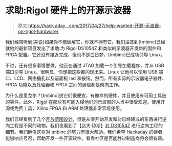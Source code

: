 # 求助:Rigol 硬件上的开源示波器

> 原文:[https://hack aday . com/2017/04/27/help-wanted-开源-示波器-on-rigol-hardware/](https://hackaday.com/2017/04/27/help-wanted-open-source-oscilloscope-on-rigol-hardware/)

我们经常听到(并说)如果你不能破解它，你就不拥有它。我们注意到[tmbinc]已经就他的最新项目发出了求助:为 Rigol DS1054Z 和类似的示波器开发新的固件和 FPGA 配置。它还没有接近完成，但也不是白日梦。[tmbinc]已成功引导 Linux。

不过，还有很多事情要做。他正在通过 JTAG 加载一个引导加载程序，并从 USB 端口引导 Linux。很明显，你想把这些都闪现出来。Linux 让他可以使用 USB 端口、LCD、网络插孔以及前面板 led 和按钮。然而，所有实际的示波器电子器件、FPGA 功能以及处理器和 FPGA 之间的通信都是前向工作。

为什么是里戈尔？[tmbinc]说它们很便宜，有像样的硬件，并且使用有可用工具链的零件。此外，Rigol 在那些有可能入侵他们的示波器的人当中很受欢迎。使用开源或免费工具，Xilinx FPGA 和 ARM 处理器非常容易使用。

我们已经看到了几个[开放范围设计](https://hackaday.com/2016/10/06/open-design-oscilloscope-could-be-almost-free/)，但是从零开始开发和对已经建成的东西进行逆向工程是不同的动物。我们也看到了【达夫·琼斯】[对 DS1054Z](https://hackaday.com/2014/10/22/how-to-reverse-engineer-featuring-the-rigol-ds1054z/) 进行逆向工程的细节。我们确信这将对 tmbinc 的努力有很大帮助。我们希望 Hackaday 的读者能够响应号召，帮助开发一些开源软件。看看社区是否能胜过制造商将会很有趣。